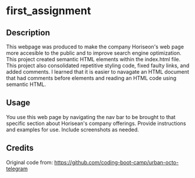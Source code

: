 # first_assignment

## Description
This webpage was produced to make the company Horiseon's web page more accesible to the public and to improve search engine optimization. This 
project created semantic HTML elements within the index.html file. This project also consolidated repetitive styling code, fixed faulty links, and added comments. I learned that it is easier to navagate an HTML document that had comments before elements and reading an HTML code using semantic HTML. 


## Usage
You use this web page by navigating the nav bar to be brought to that specific section about Horisean's company offerings.
Provide instructions and examples for use. Include screenshots as needed.



## Credits
Original code from: https://github.com/coding-boot-camp/urban-octo-telegram


